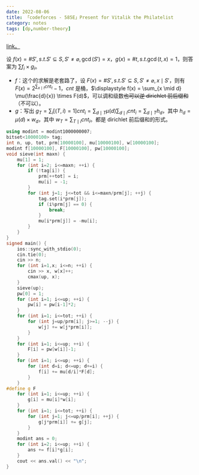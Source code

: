 ```yaml
---
date: 2022-08-06
title: 「codeforces - 585E」Present for Vitalik the Philatelist
category: notes
tags: [dp,number-theory]
---
```


[link。](http://codeforces.com/problemset/problem/585/E)

设 $\displaystyle f(x) = \# S', s.t. S' \subseteq S, S' \neq \varnothing, \gcd(S') = x$，$g(x) = \# t, s.t. \gcd(t, x) = 1$，则答案为 $\sum f_i \times g_i$。

- $f$：这个的求解是老套路了，设 $\displaystyle F(x) = \# S', s.t. S' \subseteq S, S' \neq \varnothing, x \mid S'$，则有 $\displaystyle F(x) = 2^{\sum_{x \mid t} \textit{cnt}_t}-1$，$cnt$ 是桶，$\displaystyle f(x) = \sum_{x \mid d} \mu(\frac{d}{x}) \times F(d)$，可以调和级数~~也可以逆 dirichlet 前后缀和~~（不可以）。
- $g$：写出 $\displaystyle g_T = \sum_i [(T, i) = 1] \textit{cnt}_i = \sum_{d \mid T} \mu(d) \sum_{d \mid i} cnt_i = \sum_{d \mid T} h_d$，其中 $h_d = \mu(d) \times w_d$，其中 $\displaystyle w_T = \sum_{T \mid i} \textit{cnt}_i$。都是 dirichlet 前后缀和的形式。

```cpp
using modint = modint1000000007;
bitset<10000100> tag;
int n, up, tot, prm[10000100], mu[10000100], w[10000100];
modint f[10000100], F[10000100], pw[10000100];
void sieve(int maxn) {
    mu[1] = 1;
    for (int i=2; i<=maxn; ++i) {
        if (!tag[i]) {
            prm[++tot] = i;
            mu[i] = -1;
        }
        for (int j=1; j<=tot && i<=maxn/prm[j]; ++j) {
            tag.set(i*prm[j]);
            if (i%prm[j] == 0) {
                break;
            }
            mu[i*prm[j]] = -mu[i];
        }
    }
}
signed main() {
    ios::sync_with_stdio(0);
    cin.tie(0);
    cin >> n;
    for (int i=1,x; i<=n; ++i) {
        cin >> x, w[x]++;
        cmax(up, x);
    }
    sieve(up);
    pw[0] = 1;
    for (int i=1; i<=up; ++i) {
        pw[i] = pw[i-1]*2;
    }
    for (int i=1; i<=tot; ++i) {
        for (int j=up/prm[i]; j>=1; --j) {
            w[j] += w[j*prm[i]];
        }
    }
    for (int i=1; i<=up; ++i) {
        F[i] = pw[w[i]]-1;
    }
    for (int i=1; i<=up; ++i) {
        for (int d=i; d<=up; d+=i) {
            f[i] += mu[d/i]*F[d];
        }
    }
#define g F
    for (int i=1; i<=up; ++i) {
        g[i] = mu[i]*w[i];
    }
    for (int i=1; i<=tot; ++i) {
        for (int j=1; j<=up/prm[i]; ++j) {
            g[j*prm[i]] += g[j];
        }
    }
    modint ans = 0;
    for (int i=2; i<=up; ++i) {
        ans += f[i]*g[i];
    }
    cout << ans.val() << "\n";
}
```
    